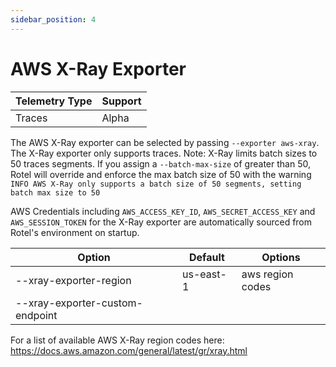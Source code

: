 ```yaml
---
sidebar_position: 4
---
```


# AWS X-Ray Exporter

| Telemetry Type | Support |
|----------------|---------|
| Traces         | Alpha   |

The AWS X-Ray exporter can be selected by passing `--exporter aws-xray`. The X-Ray exporter only supports traces. Note:
X-Ray
limits batch sizes to 50 traces segments. If you assign a `--batch-max-size` of greater than 50, Rotel will override and
enforce the max
batch size of 50 with the warning
`INFO AWS X-Ray only supports a batch size of 50 segments, setting batch max size to 50`

AWS Credentials including `AWS_ACCESS_KEY_ID`, `AWS_SECRET_ACCESS_KEY` and `AWS_SESSION_TOKEN` for the X-Ray exporter
are
automatically sourced from Rotel's environment on startup.

| Option                          | Default   | Options          |
|---------------------------------|-----------|------------------|
| --xray-exporter-region          | us-east-1 | aws region codes |
| --xray-exporter-custom-endpoint |           |                  |

For a list of available AWS X-Ray region codes here: https://docs.aws.amazon.com/general/latest/gr/xray.html
